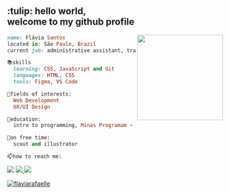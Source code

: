 <h2> :tulip: hello world, <br> welcome to my github profile</h2>
<img align='right' src=https://github.com/Tarikul-Islam-Anik/Animated-Fluent-Emojis/blob/master/Emojis/Animals/Cat%20Face.png?raw=true width="200">

```ruby
name: Flávia Santos
located in: São Paulo, Brazil
current job: administrative assistant, transitioning to programming

📚skills
  learning: CSS, JavaScript and Git
  languages: HTML, CSS
  tools: Figma, VS Code

👾fields of interests:
  Web Development
  UX/UI Design

📑education:
  intro to programming, Minas Programam - august to november, 2022

🍡on free time:
  scout and illustrator

📫how to reach me:
```

<a href="mailto:flaviarlimasantos@gmail.com"><img src="https://img.shields.io/badge/Gmail-D14836?style=for-the-badge&logo=gmail&logoColor=white" target="_blank"></a>
<a href="https://www.linkedin.com/in/fl%C3%A1via-santos-259604205/" target="_blank"><img src="https://img.shields.io/badge/-LinkedIn-%230077B5?style=for-the-badge&logo=linkedin&logoColor=white" target="_blank"> <a href="https://www.instagram.com/desenhaelle/"><img src="https://img.shields.io/badge/Instagram-E4405F?style=for-the-badge&logo=instagram&logoColor=white"></a>

[![flaviarafaelle](https://github-readme-stats.vercel.app/api/top-langs/?username=flaviarafaelle&hide=html&layout=compact&theme=dracula)](https://github.com/anuraghazra/github-readme-stats)



<!---
fixar repositórios
[![Readme Card](https://github-readme-stats.vercel.app/api/pin/?username=flaviarafaelle&repo=portifolio-minas-programam&theme=dracula)](https://github.com/flaviarafaelle/portifolio-minas-programam)

**flaviarafaelle/flaviarafaelle** is a ✨ _special_ ✨ repository because its `README.md` (this file) appears on your GitHub profile.
--->

